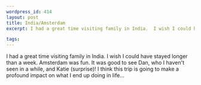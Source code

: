 ```yaml
--- 
wordpress_id: 414
layout: post
title: India/Amsterdam
excerpt: I had a great time visiting family in India.  I wish I could have stayed longer than a week.  Amsterdam was fun.  It was good to see Dan, who I haven't seen in a while, and Katie (surprise)!  I think this trip is going to make a profound impact on what I end up doing in life...

tags: 
---
```


I had a great time visiting family in India.  I wish I could have stayed longer than a week.  Amsterdam was fun.  It was good to see Dan, who I haven't seen in a while, and Katie (surprise)!  I think this trip is going to make a profound impact on what I end up doing in life...
